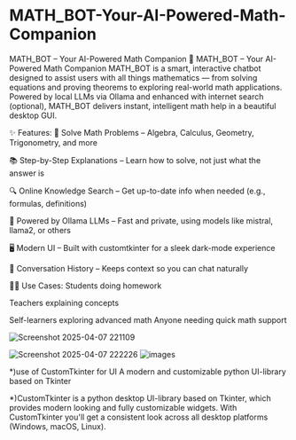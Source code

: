 # MATH_BOT-Your-AI-Powered-Math-Companion
MATH_BOT – Your AI-Powered Math Companion
🤖 MATH_BOT – Your AI-Powered Math Companion
MATH_BOT is a smart, interactive chatbot designed to assist users with all things mathematics — from solving equations and proving theorems to exploring real-world math applications. Powered by local LLMs via Ollama and enhanced with internet search (optional), MATH_BOT delivers instant, intelligent math help in a beautiful desktop GUI.



✨ Features:
🧮 Solve Math 
Problems – Algebra, Calculus, Geometry, Trigonometry, and more

📚 Step-by-Step Explanations – Learn how to solve, not just what the answer is

🔍 Online Knowledge Search – Get up-to-date info when needed (e.g., formulas, definitions)

🧠 Powered by Ollama LLMs – Fast and private, using models like mistral, llama2, or others

🖥️ Modern UI – Built with customtkinter for a sleek dark-mode experience

🧵 Conversation History – Keeps context so you can chat naturally

🧑‍🏫 Use Cases:
Students doing homework

Teachers explaining concepts

Self-learners exploring advanced math
Anyone needing quick math support


![Screenshot 2025-04-07 221109](https://github.com/user-attachments/assets/1ab0e3b1-ee94-4606-a139-4e324203b699)

![Screenshot 2025-04-07 222226](https://github.com/user-attachments/assets/1b9d3bbe-f584-423a-9474-32396f90e152)
![images](https://github.com/user-attachments/assets/e683daba-cc9d-45b3-b3da-318eea6927a9)


*)use of CustomTkinter for UI A modern and customizable python UI-library based on Tkinter

*)CustomTkinter is a python desktop UI-library based on Tkinter, which provides modern looking and fully customizable widgets. With CustomTkinter you'll get a consistent look across all desktop platforms (Windows, macOS, Linux).
